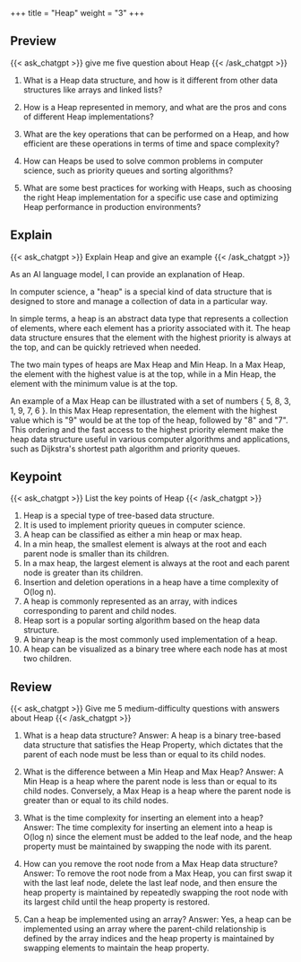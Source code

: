 +++
title = "Heap"
weight = "3"
+++
## Preview
{{< ask_chatgpt >}}
give me five question about Heap
{{< /ask_chatgpt >}}








1. What is a Heap data structure, and how is it different from other data structures like arrays and linked lists?

2. How is a Heap represented in memory, and what are the pros and cons of different Heap implementations?

3. What are the key operations that can be performed on a Heap, and how efficient are these operations in terms of time and space complexity?

4. How can Heaps be used to solve common problems in computer science, such as priority queues and sorting algorithms?

5. What are some best practices for working with Heaps, such as choosing the right Heap implementation for a specific use case and optimizing Heap performance in production environments?   

## Explain
{{< ask_chatgpt >}}
Explain Heap and give an example
{{< /ask_chatgpt >}}



As an AI language model, I can provide an explanation of Heap.

In computer science, a "heap" is a special kind of data structure that is designed to store and manage a collection of data in a particular way.

In simple terms, a heap is an abstract data type that represents a collection of elements, where each element has a priority associated with it. The heap data structure ensures that the element with the highest priority is always at the top, and can be quickly retrieved when needed.

The two main types of heaps are Max Heap and Min Heap. In a Max Heap, the element with the highest value is at the top, while in a Min Heap, the element with the minimum value is at the top.

An example of a Max Heap can be illustrated with a set of numbers { 5, 8, 3, 1, 9, 7, 6 }. In this Max Heap representation, the element with the highest value which is "9" would be at the top of the heap, followed by "8" and "7". This ordering and the fast access to the highest priority element make the heap data structure useful in various computer algorithms and applications, such as Dijkstra's shortest path algorithm and priority queues.   

## Keypoint
{{< ask_chatgpt >}}
List the key points of Heap
{{< /ask_chatgpt >}}



1. Heap is a special type of tree-based data structure.
2. It is used to implement priority queues in computer science.
3. A heap can be classified as either a min heap or max heap.
4. In a min heap, the smallest element is always at the root and each parent node is smaller than its children.
5. In a max heap, the largest element is always at the root and each parent node is greater than its children.
6. Insertion and deletion operations in a heap have a time complexity of O(log n).
7. A heap is commonly represented as an array, with indices corresponding to parent and child nodes.
8. Heap sort is a popular sorting algorithm based on the heap data structure.
9. A binary heap is the most commonly used implementation of a heap.
10. A heap can be visualized as a binary tree where each node has at most two children.   

## Review
{{< ask_chatgpt >}}
Give me 5 medium-difficulty questions with answers about Heap
{{< /ask_chatgpt >}}



1. What is a heap data structure?
Answer: A heap is a binary tree-based data structure that satisfies the Heap Property, which dictates that the parent of each node must be less than or equal to its child nodes.

2. What is the difference between a Min Heap and Max Heap?
Answer: A Min Heap is a heap where the parent node is less than or equal to its child nodes. Conversely, a Max Heap is a heap where the parent node is greater than or equal to its child nodes.

3. What is the time complexity for inserting an element into a heap?
Answer: The time complexity for inserting an element into a heap is O(log n) since the element must be added to the leaf node, and the heap property must be maintained by swapping the node with its parent.

4. How can you remove the root node from a Max Heap data structure?
Answer: To remove the root node from a Max Heap, you can first swap it with the last leaf node, delete the last leaf node, and then ensure the heap property is maintained by repeatedly swapping the root node with its largest child until the heap property is restored.

5. Can a heap be implemented using an array?
Answer: Yes, a heap can be implemented using an array where the parent-child relationship is defined by the array indices and the heap property is maintained by swapping elements to maintain the heap property.   

